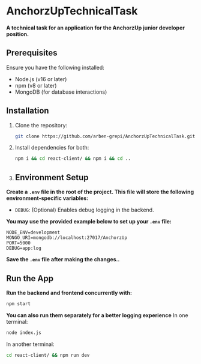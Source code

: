 # AnchorzUpTechnicalTask

**A technical task for an application for the AnchorzUp junior developer position.**

## Prerequisites

Ensure you have the following installed:

- Node.js (v16 or later)
- npm (v8 or later)
- MongoDB (for database interactions)

## Installation

1. Clone the repository:
   ```bash
   git clone https://github.com/arben-grepi/AnchorzUpTechnicalTask.git && cd AnchorzUpTechnicalTask
   ```

2. Install dependencies for both:
   ```bash
   npm i && cd react-client/ && npm i && cd ..
   ```

3. ## Environment Setup

**Create a `.env` file in the root of the project. This file will store the following environment-specific variables:**

   - `DEBUG`: (Optional) Enables debug logging in the backend. 


**You may use the provided example below to set up your `.env` file:**

```plaintext
NODE_ENV=development
MONGO_URI=mongodb://localhost:27017/AnchorzUp
PORT=5000
DEBUG=app:log
```
**Save the `.env` file after making the changes..**


## Run the App

**Run the backend and frontend concurrently with:**
```bash
npm start
````

**You can also run them separately for a better logging experience**
In one terminal:
   ```bash
   node index.js
   ```
In another terminal:
   ```bash
   cd react-client/ && npm run dev
   ```
